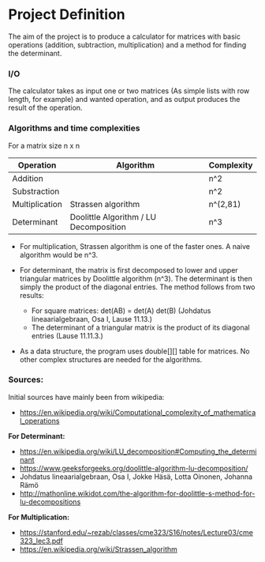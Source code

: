 # Project Definition

The aim of the project is to produce a calculator for matrices with basic operations (addition, subtraction, multiplication) and a method for finding the determinant.

### I/O
The calculator takes as input one or two matrices (As simple lists with row length, for example) and wanted operation, and as output produces the result of the operation.

### Algorithms and time complexities

For a matrix size n x n

| Operation       | Algorithm                                | Complexity |
|-----------------|------------------------------------------|------------|
|  Addition       |                                          | n^2        |
|  Substraction   |                                          | n^2        |
|  Multiplication | Strassen algorithm                       | n^(2,81)   |
|  Determinant    | Doolittle Algorithm / LU Decomposition   | n^3        |


- For multiplication, Strassen algorithm is one of the faster ones. A naive algorithm would be n^3.

- For determinant, the matrix is first decomposed to lower and upper triangular matrices by Doolittle algorithm (n^3). The determinant is then simply the product of the diagonal entries. The method follows from two results:
  - For square matrices: det(AB) = det(A) det(B)  (Johdatus lineaarialgebraan, Osa I, Lause 11.13.)
  - The determinant of a triangular matrix is the product of its diagonal entries (Lause 11.11.3.)

- As a data structure, the program uses double[][] table for matrices. No other complex structures are needed for the algorithms. 

### Sources:

Initial sources have mainly been from wikipedia:
- https://en.wikipedia.org/wiki/Computational_complexity_of_mathematical_operations

**For Determinant:**
- https://en.wikipedia.org/wiki/LU_decomposition#Computing_the_determinant
- https://www.geeksforgeeks.org/doolittle-algorithm-lu-decomposition/
- Johdatus lineaarialgebraan, Osa I, Jokke Häsä, Lotta Oinonen, Johanna Rämö
- http://mathonline.wikidot.com/the-algorithm-for-doolittle-s-method-for-lu-decompositions

**For Multiplication:**
- https://stanford.edu/~rezab/classes/cme323/S16/notes/Lecture03/cme323_lec3.pdf
- https://en.wikipedia.org/wiki/Strassen_algorithm
